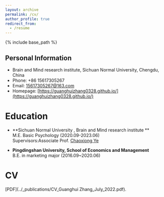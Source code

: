 ```yaml
---
layout: archive
permalink: /cv/
author_profile: true
redirect_from:
  - /resume
---
```


{% include base_path %}

Personal Information
------
- Brain and Mind research institute, Sichuan Normal University, Chengdu, China
- Phone: +86 15617305267
- Email: 15617305267@163.com
- Homepage:  [https://guanghuizhang0328.github.io/](https://guanghuizhang0328.github.io/)

Education
======
* **Sichuan Normal University , Brain and Mind research institute **<br>M.E. Basic Psychology (2020.09-2023.06)<br>Supervisors:Associate Prof.  [Chaoxiong Ye](https://ibps.sicnu.edu.cn/p/16/?StId=st_app_news_i_x637252170803740604) 

* **Pingdingshan University, School of Economics and Management**<br>B.E. in marketing major (2016.09~2020.06)

CV
======

[PDF](../_publications/CV_Guanghui Zhang_July_2022.pdf).

